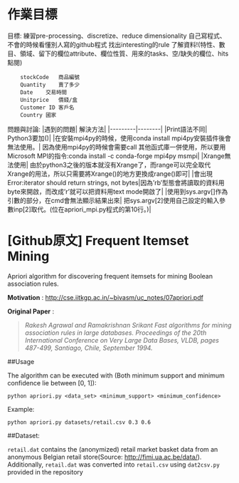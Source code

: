 # 作業目標
目標:
練習pre-processing、discretize、reduce dimensionality
自己寫程式、不會的時候看懂別人寫的github程式
找出interesting的rule
了解資料!(特性、數目、領域、留下的欄位attribute、欄位性質、用來的tasks、空/缺失的欄位、hits點閱)
			
		stockCode	商品編號
		Quantity	賣了多少
		Date	交易時間
		Unitprice	價錢/盒
		Customer ID	客戶名
		Country	國家

問題與討論:
|遇到的問題|	解決方法|
|---------|--------|
|Print語法不同|	Python3要加()|
|在安裝mpi4py的時候，使用conda install mpi4py安裝插件後會無法使用。|	因為使用mpi4py的時候會需要call 其他函式庫一併使用，所以要用Microsoft MPI的指令:conda install -c conda-forge mpi4py msmpi|
|Xrange無法使用|	由於python3之後的版本就沒有Xrange了，而range可以完全取代Xrange的用法，所以只需要將Xrange()的地方更換成range()即可|
|會出現Error:iterator should return strings, not bytes|因為’rb’型態會將讀取的資料用byte來開啟，而改成’r’就可以把資料用text mode開啟了|
|使用到sys.argv[]作為引數的部分，在cmd會無法顯示結果出來|	把sys.argv[2]使用自己設定的輸入參數inp[2]取代。(位在apriori_mpi.py程式的第10行。)|
 









#  [Github原文] Frequent Itemset Mining


Apriori algorithm for discovering frequent itemsets for mining Boolean association rules.

**Motivation** : http://cse.iitkgp.ac.in/~bivasm/uc_notes/07apriori.pdf

**Original Paper** :

> *Rakesh Agrawal and Ramakrishnan Srikant Fast algorithms for mining association rules in large databases. Proceedings of the 20th International Conference on Very Large Data Bases, VLDB, pages 487-499, Santiago, Chile, September 1994.*

##Usage

The algorithm can be executed with (Both minimum support and minimum confidence lie between [0, 1]):

    python apriori.py <data_set> <minimum_support> <minimum_confidence>

Example:

    python apriori.py datasets/retail.csv 0.3 0.6



##Dataset:

`retail.dat` contains the (anonymized) retail market basket data from an anonymous Belgian retail store(Source: http://fimi.ua.ac.be/data/).
Additionally, `retail.dat` was converted into `retail.csv` using `dat2csv.py` provided in the repository
